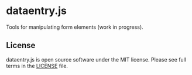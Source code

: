 dataentry.js
============

Tools for manipulating form elements (work in progress).

## License

dataentry.js is open source software under the MIT license. Please see full terms in the [LICENSE](https://github.com/solde9/dataentry.js/blob/master/LICENSE) file.
